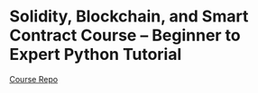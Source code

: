 # Solidity, Blockchain, and Smart Contract Course – Beginner to Expert Python Tutorial

[Course Repo](https://github.com/smartcontractkit/full-blockchain-solidity-course-py)

